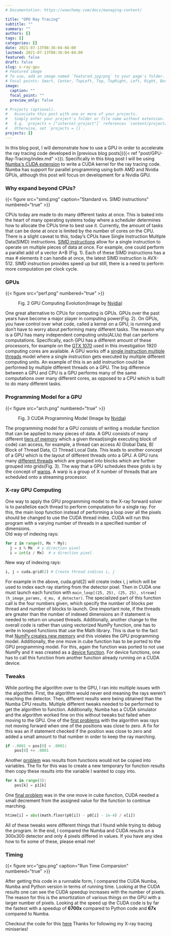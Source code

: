```yaml
---
# Documentation: https://wowchemy.com/docs/managing-content/

title: "GPU Ray Tracing"
subtitle: ""
summary: ""
authors: []
tags: []
categories: []
date: 2021-07-13T08:36:04-04:00
lastmod: 2021-07-13T08:36:04-04:00
featured: false
draft: false
slug: x-ray-gpu
# Featured image
# To use, add an image named `featured.jpg/png` to your page's folder.
# Focal points: Smart, Center, TopLeft, Top, TopRight, Left, Right, BottomLeft, Bottom, BottomRight.
image:
  caption: ""
  focal_point: ""
  preview_only: false

# Projects (optional).
#   Associate this post with one or more of your projects.
#   Simply enter your project's folder or file name without extension.
#   E.g. `projects = ["internal-project"]` references `content/project/deep-learning/index.md`.
#   Otherwise, set `projects = []`.
projects: []
---
```


In this blog post, I will demonstrate how to use a GPU in order to accelerate the ray tracing code developed in [previous blog posts]({{< ref "post/GPU-Ray-Tracing/index.md" >}}). Specifically in this blog post I will be using [Numba's CUDA extension](https://numba.pydata.org/numba-doc/latest/cuda/overview.html) to write a CUDA kernel for the ray tracing code. Numba has support for parallel programming using both AMD and Nvidia GPUs, although this post will focus on development for a Nvidia GPU.

### Why expand beyond CPUs? 

{{< figure src="simd.png" caption="Standard vs. SIMD instructions" numbered="true" >}}

CPUs today are made to do many different tasks at once. This is baked into the heart of many operating systems today where a scheduler determines how to allocate the CPUs time to best use it. Currently, the amount of tasks that can be done at once is limited by the number of cores on the CPU. There is a slight caveat to this, today’s CPUs have Single Instruction Multiple Data(SIMD) instructions. [SIMD instructions](https://software.intel.com/sites/landingpage/IntrinsicsGuide/) allow for a single instruction to operate on multiple pieces of data at once. For example, one could perform a parallel add of a vector A+B (Fig. 1). Each of these SIMD instructions has a max # elements it can handle at once, the latest SIMD instruction is AVX-512. SIMD instruction provides speed up but still, there is a need to perform more computation per clock cycle.


### GPUs
{{< figure src="perf.png" numbered="true" >}}
<figure class="align-center">
  <figcaption>Fig. 2 GPU Computing Evolution(Image by <a href="https://docs.nvidia.com/cuda/cuda-c-programming-guide/index.html">Nvidia</a>)</figcaption>
</figure> 

One great alternative to CPUs for computing is GPUs. GPUs over the past years have become a major player in computing power(Fig. 2). On GPUs, you have control over what code, called a kernel on a GPU, is running and don’t have to worry about performing many different tasks. The reason why is a GPU has many independent computing units(ALUs) that can perform computations. Specifically, each GPU has a different amount of these processors, for example on the [GTX 1070](https://www.geforce.com/hardware/desktop-gpus/geforce-gtx-1070/specifications) used in this investigation 1920 computing cores are available. A GPU works off a [single instruction multiple threads](https://en.wikipedia.org/wiki/Single_instruction,_multiple_threads) model where a single instruction gets executed by multiple different computing units. An example of this is an add instruction could be performed by multiple different threads on a GPU. The big difference between a GPU and CPU is a GPU performs many of the same computations over many different cores, as opposed to a CPU which is built to do many different tasks.

### Programming Model for a GPU
{{< figure src="arch.png" numbered="true" >}}
<figure class="align-center">
  <figcaption>Fig. 3 CUDA Programming Model (Image by <a href="https://docs.nvidia.com/cuda/cuda-c-programming-guide/index.html">Nvidia</a>)</figcaption>
</figure> 

The programming model for a GPU consists of writing a modular function that can be applied to many pieces of data. A GPU consists of many different [tiers of memory](https://docs.nvidia.com/cuda/cuda-c-programming-guide/index.html#memory-hierarchy) which a given thread(single executing block of code) can access, for example, a thread can access A) Global Data, B) Block of Thread Data, C) Thread Local Data. This leads to another concept of a GPU which is the layout of different threads onto a GPU. A GPU runs many [different threads](https://docs.nvidia.com/cuda/cuda-c-programming-guide/index.html#kernels) which are grouped into blocks which are further grouped into grids(Fig. 3). The way that a GPU schedules these grids is by the concept of [warps](https://docs.nvidia.com/cuda/cuda-c-programming-guide/index.html#hardware-implementation). A warp is a group of X number of threads that are scheduled onto a streaming processor. 

### X-ray GPU Computing
One way to apply the GPU programming model to the X-ray forward solver is to parallelize each thread to perform computation for a single ray. For this, the main loop function instead of performing a loop over all the pixels should be changed to use the CUDA thread index. CUDA will run this program with a varying number of threads in a specified number of dimensions.  
Old way of indexing rays:  
``` python
for z in range(0, Mx * My):
  j = z % Mx  # y direction pixel
  i = int(z / Mx)  # x direction pixel
```

New way of indexing rays:  
``` python
i, j = cuda.grid(2) # Create thread indices i, j
```

For example in the above, cuda.grid(2) will create index i, j which will be used to index each ray starting from the detector pixel. Then in CUDA one must launch each function with `main_loop[(25, 25), (25, 25), stream](h_image_params, d_mu, d_detector)`. The specialized part of this function call is the four numbers given, which specify the number of blocks per thread and number of blocks to launch. One important note, if the threads are greater than the number of indexed dimensions an if statement is needed to return on unused threads. Additionally, another change to the overall code is rather than using vectorized NumPy function, one has to write in looped functions that use the Math library. This is due to the fact that [NumPy creates new memory](https://numba.pydata.org/numba-doc/latest/cuda/cudapysupported.html)  and this violates the GPU programming model. Additionally, the one move in cube function has to be ported to the GPU programming model. For this, again the function was ported to not use NumPy and it was created as a [device function](https://numba.pydata.org/numba-doc/latest/cuda/device-functions.html). For device functions, one has to call this function from another function already running on a CUDA device.

### Tweaks
While porting the algorithm over to the GPU, I ran into multiple issues with the algorithm. First, the algorithm would never end meaning the rays weren’t reaching the detector. Then, different results were being obtained than the Numba CPU results. Multiple different tweaks needed to be performed to get the algorithm to function. Additionally, Numba has a CUDA simulator and the algorithm worked fine on this without tweaks but failed when moving to the GPU.
One of the [first problems](https://github.com/anthonytec2/xrayscanner/blob/f2496b6a5617839f505b6367bc4fb74157c373df/x-ray-cuda-numba.py#L90) with the algorithm was rays not moving forward when one of the positions was close to zero. A fix for this was an if statement checked if the position was close to zero and added a small amount to that number in order to keep the ray marching.   
``` python
if -.0001 < pos[0] < .0001:
    pos[0] += .0001
```
Another [problem](https://github.com/anthonytec2/xrayscanner/blob/f2496b6a5617839f505b6367bc4fb74157c373df/x-ray-cuda-numba.py#L95) was results from functions would not be copied into variables. The fix for this was to create a new temporary for function results then copy these results into the variable I wanted to copy into.
``` python
for k in range(3): 
    pos[k] = p1[k]
```  
One [final problem](https://github.com/anthonytec2/xrayscanner/blob/f2496b6a5617839f505b6367bc4fb74157c373df/x-ray-cuda-numba.py#L36)  was in the one move in cube function, CUDA needed a small decrement from the assigned value for the function to continue marching. 
``` python
htime[i] = abs((math.floor(p0[i]) - p0[i] - 1e-4) / v[i])
```
All of these tweaks were different things that I found while trying to debug the program. In the end, I compared the Numba and CUDA results on a 300x300 detector and only 4 pixels differed in values. If you have any idea how to fix some of these, please email me!  
### Timing

{{< figure src="gpu.png" caption="Run Time Comparsion" numbered="true" >}}

After getting this code in a runnable form, I compared the CUDA Numba, Numba and Python version in terms of running time. Looking at the CUDA results one can see the CUDA speedup increases with the number of pixels. The reason for this is the amortization of various things on the GPU with a larger number of pixels. Looking at the speed up the CUDA code is by far the fastest with a speedup of **6700x** compared to Python code and **67x** compared to Numba.

Checkout the code for this [here](https://github.com/anthonytec2/xrayscanner/blob/master/x-ray-cuda-numba.py)
Thanks for following my X-ray tracing miniseries! 

